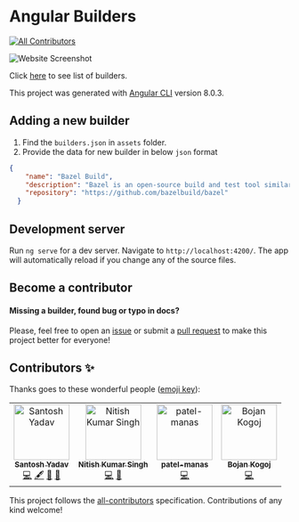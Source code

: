 # Angular Builders
[![All Contributors](https://img.shields.io/badge/all_contributors-2-orange.svg?style=flat-square)](#contributors-)

![Website Screenshot](screenshot.png)

Click [here](https://angular-builders.dev) to see list of builders.

This project was generated with [Angular CLI](https://github.com/angular/angular-cli) version 8.0.3.

## Adding a new builder

1. Find the `builders.json` in `assets` folder.
2. Provide the data for new builder in below `json` format

```json
{
    "name": "Bazel Build",
    "description": "Bazel is an open-source build and test tool similar to Make, Maven, and Gradle. It uses a human-readable, high-level build language. Bazel supports projects in multiple languages and builds outputs for multiple platforms. Bazel supports large codebases across multiple repositories, and large numbers of users.",
    "repository": "https://github.com/bazelbuild/bazel"
  }
```

## Development server

Run `ng serve` for a dev server. Navigate to `http://localhost:4200/`. The app will automatically reload if you change any of the source files.


## Become a contributor

#### Missing a builder, found bug or typo in docs?

Please, feel free to open an [issue](https://github.com/santoshyadav198613/angular-builder/issues)
or submit a [pull request](https://github.com/santoshyadav198613/angular-builder/pulls) to make this project better for everyone!

## Contributors ✨

Thanks goes to these wonderful people ([emoji key](https://allcontributors.org/docs/en/emoji-key)):

<!-- ALL-CONTRIBUTORS-LIST:START - Do not remove or modify this section -->
<!-- prettier-ignore -->
<table>
  <tr>
    <td align="center"><a href="http://santoshyadavblog.com"><img src="https://avatars3.githubusercontent.com/u/11923975?v=4" width="100px;" alt="Santosh Yadav"/><br /><sub><b>Santosh Yadav</b></sub></a><br /><a href="https://github.com/ngx-builders/angular-builder/commits?author=santoshyadav198613" title="Code">💻</a> <a href="#content-santoshyadav198613" title="Content">🖋</a> <a href="#design-santoshyadav198613" title="Design">🎨</a> <a href="https://github.com/ngx-builders/angular-builder/commits?author=santoshyadav198613" title="Documentation">📖</a></td>
    <td align="center"><a href="https://www.youtube.com/c/NitishKumarSingh"><img src="https://avatars2.githubusercontent.com/u/15886737?v=4" width="100px;" alt="Nitish Kumar Singh"/><br /><sub><b>Nitish Kumar Singh</b></sub></a><br /><a href="https://github.com/ngx-builders/angular-builder/commits?author=nitishk72" title="Code">💻</a> <a href="#design-nitishk72" title="Design">🎨</a></td>
    <td align="center"><a href="https://github.com/patel-manas"><img src="https://avatars1.githubusercontent.com/u/40213997?v=4" width="100px;" alt="patel-manas"/><br /><sub><b>patel-manas</b></sub></a><br /><a href="https://github.com/ngx-builders/angular-builder/commits?author=patel-manas" title="Code">💻</a></td>
    <td align="center"><a href="https://github.com/BojanKogoj"><img src="https://avatars3.githubusercontent.com/u/634075?v=4" width="100px;" alt="Bojan Kogoj"/><br /><sub><b>Bojan Kogoj</b></sub></a><br /><a href="https://github.com/ngx-builders/angular-builder/commits?author=BojanKogoj" title="Code">💻</a></td>
  </tr>
</table>

<!-- ALL-CONTRIBUTORS-LIST:END -->

This project follows the [all-contributors](https://github.com/all-contributors/all-contributors) specification. Contributions of any kind welcome!
